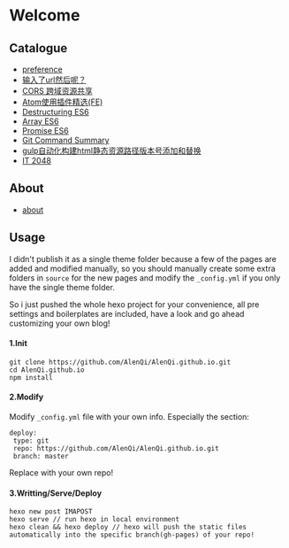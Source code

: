 # Welcome

## Catalogue

- [preference](http://www.alenqi.site/2017/07/11/preference/)
- [输入了url然后呢？](http://www.alenqi.site/2017/05/25/page-load/)
- [CORS 跨域资源共享](http://www.alenqi.site/2017/03/29/cors/)
- [Atom使用插件精选(FE)](http://www.alenqi.site/2017/03/11/atom-edit/)
- [Destructuring ES6](http://www.alenqi.site/2017/02/22/destructuring-es6/)
- [Array ES6](http://www.alenqi.site/2017/02/22/array-es6/)
- [Promise ES6](http://www.alenqi.site/2017/01/17/promise-es6/)
- [Git Command Summary](http://www.alenqi.site/2016/06/13/git-command/)
- [gulp自动化构建html静态资源路径版本号添加和替换](gulp自动化构建html静态资源路径版本号添加和替换)
- [IT 2048](http://www.alenqi.site/2016/02/04/IT2048/)

## About

- [about](http://www.alenqi.site/about/)

## Usage

I didn't publish it as a single theme folder because a few of the pages are added and modified manually, so you should manually create some extra folders in `source` for the new pages and modify the `_config.yml` if you only have the single theme folder.

So i just pushed the whole hexo project for your convenience, all pre settings and boilerplates are included, have a look and go ahead customizing your own blog!

#### 1.Init

```
git clone https://github.com/AlenQi/AlenQi.github.io.git
cd AlenQi.github.io
npm install
```

#### 2.Modify
Modify `_config.yml` file with your own info.
Especially the section:

```
deploy:
 type: git
 repo: https://github.com/AlenQi/AlenQi.github.io.git
 branch: master
```
Replace with your own repo!

#### 3.Writting/Serve/Deploy

```
hexo new post IMAPOST
hexo serve // run hexo in local environment
hexo clean && hexo deploy // hexo will push the static files automatically into the specific branch(gh-pages) of your repo!
```
